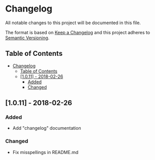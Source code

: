 # Changelog
All notable changes to this project will be documented in this file.

The format is based on [Keep a Changelog](http://keepachangelog.com/en/1.0.0/)
and this project adheres to [Semantic Versioning](http://semver.org/spec/v2.0.0.html).

## Table of Contents
- [Changelog](#changelog)
  - [Table of Contents](#table-of-contents)
  - [[1.0.11] - 2018-02-26](#1011---2018-02-26)
    - [Added](#added)
    - [Changed](#changed)


## [1.0.11] - 2018-02-26
### Added
- Add "changelog" documentation

### Changed
- Fix misspellings in README.md

